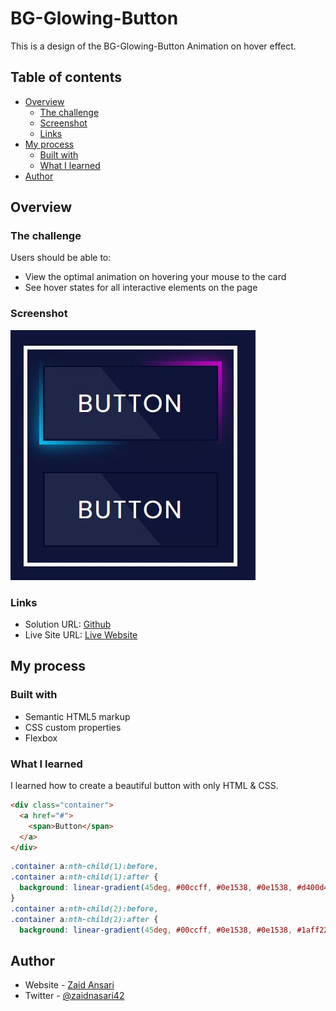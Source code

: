 # BG-Glowing-Button

This is a design of the BG-Glowing-Button Animation on hover effect.

## Table of contents

- [Overview](#overview)
  - [The challenge](#the-challenge)
  - [Screenshot](#screenshot)
  - [Links](#links)
- [My process](#my-process)
  - [Built with](#built-with)
  - [What I learned](#what-i-learned)
- [Author](#author)

## Overview

### The challenge

Users should be able to:

- View the optimal animation on hovering your mouse to the card
- See hover states for all interactive elements on the page

### Screenshot

![](Capture.JPG)

### Links

- Solution URL: [Github](https://github.com/zaidansari42/BG-Glowing-Button/)
- Live Site URL: [Live Website](https://zaidansari42.github.io/BG-Glowing-Button/)

## My process

### Built with

- Semantic HTML5 markup
- CSS custom properties
- Flexbox

### What I learned

I learned how to create a beautiful button with only HTML & CSS.

```html
<div class="container">
  <a href="#">
    <span>Button</span>
  </a>
</div>
```

```css
.container a:nth-child(1):before,
.container a:nth-child(1):after {
  background: linear-gradient(45deg, #00ccff, #0e1538, #0e1538, #d400d4);
}
.container a:nth-child(2):before,
.container a:nth-child(2):after {
  background: linear-gradient(45deg, #00ccff, #0e1538, #0e1538, #1aff22);
```

## Author

- Website - [Zaid Ansari](https://github.com/zaidansari42/)
- Twitter - [@zaidnasari42](https://www.twitter.com/zaidnasari42)
